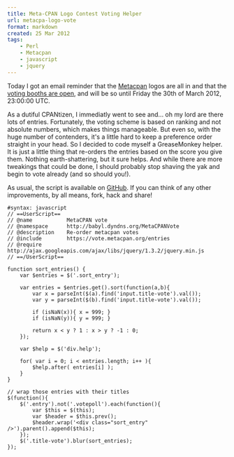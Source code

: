 ```yaml
---
title: Meta-CPAN Logo Contest Voting Helper
url: metacpa-logo-vote
format: markdown
created: 25 Mar 2012
tags:
    - Perl
    - Metacpan
    - javascript
    - jquery
---
```


Today I got an email reminder that the [Metacpan](https://metacpan.org) logos
are all in and that the [voting booths are open](https://vote.metacpan.org/entries), and will be so until 
Friday the 30th of March 2012, 23:00:00 UTC. 

As a dutiful CPANtizen, I immediatly went to see and... oh my lord are there
lots of entries. Fortunately, the voting scheme is based on ranking and not
absolute numbers, which makes things manageable. But even so, with the huge
number of contenders, it's a little hard to keep a preference order straight in
your head. So I decided to code myself a GreaseMonkey helper.
It is just a little thing that re-orders the entries based on the score you give
them. Nothing earth-shattering, but it sure helps. And while there are more tweakings
that could be done, I should probably stop shaving the yak and begin to vote
already (and so should you!).

As usual, the script is available on
[GitHub](https://github.com/yanick/greaseyanick/blob/master/metacpan_vote.user.js).
If you can think of any other improvements, by all means, fork, hack and
share!


    #syntax: javascript
    // ==UserScript==
    // @name           MetaCPAN vote
    // @namespace      http://babyl.dyndns.org/MetaCPANVote
    // @description    Re-order metacpan votes
    // @include        https://vote.metacpan.org/entries
    // @require        http://ajax.googleapis.com/ajax/libs/jquery/1.3.2/jquery.min.js
    // ==/UserScript==

    function sort_entries() {
        var $entries = $('.sort_entry');

        var entries = $entries.get().sort(function(a,b){
            var x = parseInt($(a).find('input.title-vote').val());
            var y = parseInt($(b).find('input.title-vote').val());

            if (isNaN(x)){ x = 999; }
            if (isNaN(y)){ y = 999; }

            return x < y ? 1 : x > y ? -1 : 0;
        });

        var $help = $('div.help');

        for( var i = 0; i < entries.length; i++ ){
            $help.after( entries[i] );
        }
    }

    // wrap those entries with their titles
    $(function(){
        $('.entry').not('.votepoll').each(function(){
            var $this = $(this);
            var $header = $this.prev();
            $header.wrap('<div class="sort_entry" />').parent().append($this);
        });
        $('.title-vote').blur(sort_entries);
    });



